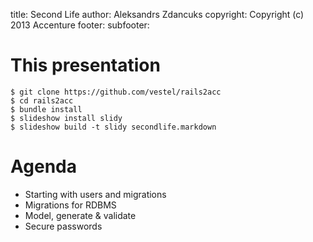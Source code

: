 title: Second Life 
author: Aleksandrs Zdancuks
copyright: Copyright (c) 2013 Accenture
footer:
subfooter:

This presentation
=================

    $ git clone https://github.com/vestel/rails2acc
    $ cd rails2acc 
    $ bundle install
    $ slideshow install slidy
    $ slideshow build -t slidy secondlife.markdown


Agenda
======

  * Starting with users and migrations
  * Migrations for RDBMS
  * Model, generate & validate
  * Secure passwords


